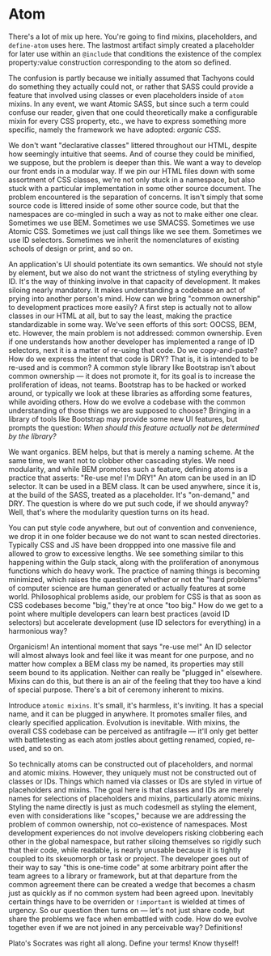 # Atom

There's a lot of mix up here. You're going to find mixins, placeholders, and
`define-atom` uses here. The lastmost artifact simply created a placeholder for
later use within an `@include` that conditions the existence of the complex
property:value construction corresponding to the atom so defined. 

The confusion is partly because we initially assumed that Tachyons could do 
something they actually could not, or rather that SASS could provide a feature 
that involved using classes or even placeholders inside of `atom` mixins. In 
any event, we want Atomic SASS, but since such a term could confuse our reader, 
given that one could theoretically make a configurable mixin for every CSS 
property, etc., we have to express something more specific, namely the 
framework we have adopted: *organic CSS*. 

We don't want "declarative classes" littered throughout our HTML, despite how
seemingly intuitive that seems. And of course they could be minified, we
suppose, but the problem is deeper than this. We want a way to develop our front
ends in a modular way. If we pin our HTML files down with some assortment of CSS
classes, we're not only stuck in a namespace, but also stuck with a particular
implementation in some other source document. The problem encountered is the
separation of concerns. It isn't simply that some source code is littered inside
of some other source code, but that the namespaces are co-mingled in such a way
as not to make either one clear. Sometimes we use BEM. Sometimes we use SMACSS.
Sometimes we use Atomic CSS. Sometimes we just call things like we see them.
Sometimes we use ID selectors. Sometimes we inherit the nomenclatures of
existing schools of design or print, and so on.

An application's UI should potentiate its own semantics. We should not style by
element, but we also do not want the strictness of styling everything by ID.
It's the way of thinking involve in that capacity of development. It makes
siloing nearly mandatory. It makes understanding a codebase an act of prying
into another person's mind. How can we bring "common ownership" to development
practices more easily? A first step is actually not to allow classes in our HTML
at all, but to say the least, making the practice standardizable in some way.
We've seen efforts of this sort: OOCSS, BEM, etc. However, the main problem is
not addressed: common ownership. Even if one understands how another developer
has implemented a range of ID selectors, next it is a matter of re-using that
code. Do we copy-and-paste? How do we express the intent that code is DRY? That
is, it is intended to be re-used and is common? A common style library like
Bootstrap isn't about common ownership — it does not promote it, for its goal is
to increase the proliferation of ideas, not teams. Bootstrap has to be hacked or
worked around, or typically we look at these libraries as affording some
features, while avoiding others. How do we evolve a codebase with the common
understanding of those things we are supposed to choose? Bringing in a library
of tools like Bootstrap may provide some new UI features, but prompts the
question: _When should this feature actually not be determined by the library?_

We want organics. BEM helps, but that is merely a naming scheme. At the same
time, we want not to clobber other cascading styles. We need modularity, and
while BEM promotes such a feature, defining atoms is a practice that asserts:
"Re-use me! I'm DRY!" An atom can be used in an ID selector. It can be used in a
BEM class. It can be used anywhere, since it is, at the build of the SASS,
treated as a placeholder. It's "on-demand," and DRY. The question is where do we
put such code, if we should anyway? Well, that's where the modularity question
turns on its head.

You can put style code anywhere, but out of convention and convenience, we drop
it in one folder because we do not want to scan nested directories. Typically
CSS and JS have been droppped into one massive file and allowed to grow to
excessive lengths. We see something similar to this happening within the Gulp
stack, along with the proliferation of anonymous functions which do heavy work.
The practice of naming things is becoming minimized, which raises the question
of whether or not the "hard problems" of computer science are human generated or
actually features at some world. Philosophical problems aside, our problem for
CSS is that as soon as CSS codebases become "big," they're at once "too big."
How do we get to a point where multiple developers can learn best practices
(avoid ID selectors) but accelerate development (use ID selectors for everything)
in a harmonious way?

Organicism! An intentional moment that says "re-use me!" An ID selector will
almost always look and feel like it was meant for one purpose, and no matter how
complex a BEM class my be named, its properties may still seem bound to its
application. Neither can really be "plugged in" elsewhere. Mixins can do this,
but there is an air of the feeling that they too have a kind of special purpose. 
There's a bit of ceremony inherent to mixins.

Introduce `atomic mixins`. It's small, it's harmless, it's inviting. It has a
special name, and it can be plugged in anywhere. It promotes smaller files, and
clearly specified application. Evolvution is inevitable. With mixins, the
overall CSS codebase can be perceived as antifragile — it'll only get better
with battletesting as each atom jostles about getting renamed, copied, re-used,
and so on.

So technically atoms can be constructed out of placeholders, and normal and
atomic mixins. However, they uniquely must not be constructed out of classes 
or IDs. Things which named via classes or IDs are styled in virtue of
placeholders and mixins. The goal here is that classes and IDs are merely names
for selections of placeholders and mixins, particularly atomic mixins. Styling
the name directly is just as much codesmell as styling the element, even with
considerations like "scopes," because we are addressing the problem of common
ownership, not co-existence of namespaces. Most development experiences do not
involve developers risking clobbering each other in the global namespace, but
rather siloing themselves so rigidly such that their code, while readable, is
nearly unusable because it is tightly coupled to its skeuomorph or task or
project. The developer goes out of their way to say "this is one-time code" at
some arbitrary point after the team agrees to a library or framework, but at
that departure from the common agreement there can be created a wedge that
becomes a chasm just as quickly as if no common system had been agreed upon.
Inevitably certain things have to be overriden or `!important` is wielded at
times of urgency. So our question then turns on — let's not just share code, but
share the problems we face when embattled with code. How do we evolve together
even if we are not joined in any perceivable way? Definitions!

Plato's Socrates was right all along. Define your terms! Know thyself!
